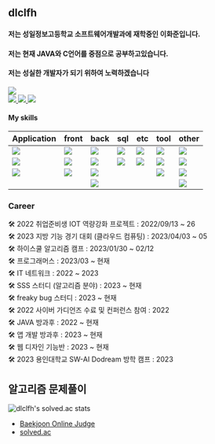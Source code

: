 ## dlclfh



#### 저는 성일정보고등학교 소프트웨어개발과에 재학중인 이화준입니다.<br>
#### 저는 현재 JAVA와 C언어를 중점으로 공부하고있습니다.<br> 
#### 저는 성실한 개발자가 되기 위하여 노력하겠습니다 
 
<a href="https://hits.seeyoufarm.com"><img src="https://hits.seeyoufarm.com/api/count/incr/badge.svg?url=https%3A%2F%2Fgithub.com%2Fdlclfh0404%2F&count_bg=%23D9E4E9&title_bg=%231B191D&icon=pixabay.svg&icon_color=%23D5DBCD&title=%EB%B0%A9+%EB%AC%B8+%EC%9E%90&edge_flat=false"/></a><br> 
<a href = "https://dlclfh.notion.site/DLCLFH-PROFILE-113ab60c1049448dbd99cccf4ff90d16?pvs=4"> <img src="https://img.shields.io/badge/나의 노션 -white.svg?style=flat&logo=notion&logoColor=000000"> 
</a> 
<a href = "https://velog.io/@dlclfh0404">
   <img src="https://img.shields.io/badge/나의 벨로그 -white.svg?style=flat&logo=velog&logoColor=#20C997">
</a>
<a href="mailto:dlclfh0404@naver.com">
  <img src="https://img.shields.io/badge/메일 -white.svg?style=flat&logo=naver&logoColor=#03C75A">
</a>

   
#### My skills
 | Application | front | back | sql | etc | tool | other |
 | :----------- | :-------- | :------- | :--------- | :-------- | :------| :------ |
 | <img src="https://img.shields.io/badge/dart-white.svg?style=flat-square&logo=dart&logoColor=0175C2"> | <img src="https://img.shields.io/badge/CSS3-white.svg?style=flat-square&logo=CSS3&logoColor=1572B6"> | <img src="https://img.shields.io/badge/Java-white.svg?style=flat-square&logo=openjdk&logoColor=FF0000"> | <img src="https://img.shields.io/badge/Oracle-white.svg?style=flat-square&logo=oracle&logoColor=F80000"> |  <img src="https://img.shields.io/badge/Notion-white.svg?style=flat-square&logo=notion&logoColor=000000"> | <img src="https://img.shields.io/badge/vscode-white.svg?style=flat-square&logo=visualstudiocode&logoColor=007ACC"> | <img src="https://img.shields.io/badge/Python-white.svg?style=flat-square&logo=python&logoColor=3776AB">
| <img src="https://img.shields.io/badge/flutter-white.svg?style=flat-square&logo=flutter&logoColor=02569B"> | <img src="https://img.shields.io/badge/html5-white.svg?style=flat-square&logo=html5&logoColor=E34F26"> | <img src="https://img.shields.io/badge/JSP-white.svg?style=flat-square&logo=openjdk&logoColor=FF0000"> | <img src="https://img.shields.io/badge/mysql-white.svg?style=flat-square&logo=mysql&logoColor=4479A1"> |  <img src="https://img.shields.io/badge/git-white.svg?style=flat-square&logo=git&logoColor=F05032"> | <img src="https://img.shields.io/badge/eclipse-white.svg?style=flat-square&logo=eclipseide&logoColor=2C2255"> | <img src="https://img.shields.io/badge/c-white.svg?style=flat-square&logo=c&logoColor=A8B9CC">
| <img src="https://img.shields.io/badge/JAVAFX-white.svg?style=flat-square&logo=openjdk&logoColor=FF0000"> |<img src="https://img.shields.io/badge/JS-white.svg?style=flat-square&logo=javascript&logoColor=F7DF1E"> |<img src="https://img.shields.io/badge/AWS-white.svg?style=flat-square&logo=amazonaws&logoColor=232F3E"> | | | <img src="https://img.shields.io/badge/intellij-white.svg?style=flat-square&logo=intellijidea&logoColor=000000"> | <img src="https://img.shields.io/badge/c++-white.svg?style=flat-square&logo=cplusplus&logoColor=00599C">
|||<img src="https://img.shields.io/badge/php-white.svg?style=flat-square&logo=php&logoColor=777BB4">||||<img src="https://img.shields.io/badge/arduino-white.svg?style=flat-square&logo=arduino&logoColor=00878F">

### Career   
🛠️ 2022 취업준비생 IOT 역량강화 프로젝트 : 2022/09/13 ~ 26<br>
🛠️ 2023 지방 기능 경기 대회 (클라우드 컴퓨팅) : 2023/04/03 ~ 05<br>
🛠️ 하이스쿨 알고리즘 캠프 : 2023/01/30 ~ 02/12<br>
🛠️ 프로그래머스 : 2023/03 ~ 현재 <br>
🛠️ IT 네트워크 : 2022 ~ 2023 <br>
🛠️ SSS 스터디 (알고리즘 분야) : 2023 ~ 현재 <br>
🛠️ freaky bug 스터디 : 2023 ~ 현재 <br>
🛠️ 2022 사이버 가디언즈 수료 및 컨퍼런스 참여 : 2022 <br>
🛠️ JAVA 방과후 : 2022 ~ 현재 <br>
🛠️ 앱 개발 방과후 : 2023 ~ 현재 <br>
🛠️ 웹 디자인 기능반 : 2023 ~ 현재 <br>
🛠️ 2023 용인대학교 SW-AI Dodream 방학 캠프 : 2023 <br>
   
## 알고리즘 문제풀이
![dlclfh's solved.ac stats](https://github-readme-solvedac.hyp3rflow.vercel.app/api/?handle=dlclfh)
- [Baekjoon Online Judge](https://www.acmicpc.net/user/dlclfh)
- [solved.ac](https://solved.ac/profile/dlclfh)
   


   





